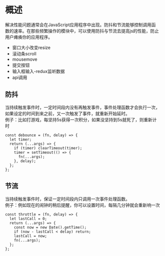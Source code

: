 # 概述
解决性能问题通常会在JavaScript应用程序中出现。防抖和节流能够控制调用函数的速率。在那些频繁操作的模块中，可以使用防抖与节流去提高js的性能，防止用户瘫痪你的应用程序。
- 窗口大小改变resize
- 滚动条scroll
- mousemove
- 提交按钮
- 输入框输入-redux监听数据
- api调用
## 防抖
当持续触发事件时，一定时间段内没有再触发事件，事件处理函数才会执行一次，如果设定的时间到来之前，又一次触发了事件，就重新开始延时。  
例子：比如打游戏，每坚持5s获得一次积分，如果没坚持到5s就死了，则重新计时
```
const debounce = (fn, delay) => {
  let timer;
  return (...args) => {
    if (timer) clearTimeout(timer);
    timer = setTimeout(() => {
      fn(...args);
    }, delay);
  };
};
```
## 节流
当持续触发事件时，保证一定时间段内只调用一次事件处理函数。  
例子：例如现在的闹钟的稍后提醒，你可以设置时间，每隔几分钟就会重新响一次
```
const throttle = (fn, delay) => {
  let lastCall = 0;
  return (...args) => {
    const now = new Date().getTime();
    if (now - lastCall < delay) return;
    lastCall = now;
    fn(...args);
  };
};
```
